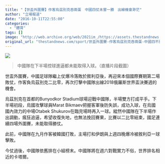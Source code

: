 ```yaml
---
title: "【世盃外圍賽】作客烏茲別克吞兩蛋　中國四仗未嘗一勝　出線機會渺茫"
author: "立場報道"
date: "2016-10-11T22:55:00"
categories:
  - "體育"
tags: []
image: "http://web.archive.org/web/2021im_/https://assets.thestandnews.com/media/photos/socc1_3YuHu.PNG"
original_url: "thestandnews.com/sport/世盃外圍賽-作客烏茲別克吞兩蛋-中國四不勝-出線機會渺茫"
---
```

![](http://web.archive.org/web/2021im_/https://assets.thestandnews.com/media/photos/socc1_3YuHu.PNG)
> 中國隊在下半場控球進逼都未能取得入球。（直播片段截圖）

世盃外圍賽，中國足球隊繼上仗爆冷落敗於敘利亞後，再迎來本個國際賽期第二場敗仗，作客負烏茲別克二比零，再次打擊中國隊出線2018俄羅斯世界盃決賽週的機會。

烏茲別克在首都的Bunyodkor Stadium球場迎戰中國隊，半場雙方打成平手。下半場初段，烏國攻擊球員Marat Bikmaev把握客軍後防失誤，成功入球，在烏國國內效力的中場Otabek Shukurov在臨完場時再入一球。縱然中國隊在下半場作出調動，瘋狂追逼，希望收復失地，也無法挽回賽果，比賽以二比零結束，國足連續四場外圍賽，未能取得勝仗。

此前，中國隊在九月作客被韓國打敗，主場打和伊朗與上週四晚爆冷被敘利亞一球擊敗。

今仗過後，中國隊依舊排在小組榜末。中國隊將在週六對戰實力不俗，世界排名相近的卡塔爾。